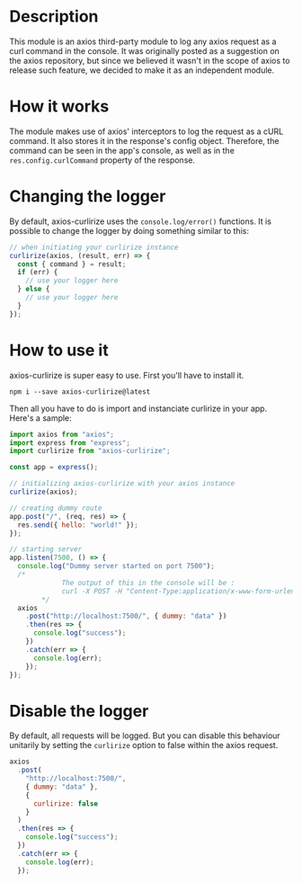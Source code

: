 # Description

This module is an axios third-party module to log any axios request as a curl command in the console. It was originally posted as a suggestion on the axios repository, but since we believed it wasn't in the scope of axios to release such feature, we decided to make it as an independent module.

# How it works

The module makes use of axios' interceptors to log the request as a cURL command. It also stores it in the response's config object. Therefore, the command can be seen in the app's console, as well as in the `res.config.curlCommand` property of the response.

# Changing the logger

By default, axios-curlirize uses the `console.log/error()` functions. It is possible to change the logger by doing something similar to this:

```javascript
// when initiating your curlirize instance
curlirize(axios, (result, err) => {
  const { command } = result;
  if (err) {
    // use your logger here
  } else {
    // use your logger here
  }
});
```

# How to use it

axios-curlirize is super easy to use. First you'll have to install it.

```shell
npm i --save axios-curlirize@latest
```

Then all you have to do is import and instanciate curlirize in your app. Here's a sample:

```javascript
import axios from "axios";
import express from "express";
import curlirize from "axios-curlirize";

const app = express();

// initializing axios-curlirize with your axios instance
curlirize(axios);

// creating dummy route
app.post("/", (req, res) => {
  res.send({ hello: "world!" });
});

// starting server
app.listen(7500, () => {
  console.log("Dummy server started on port 7500");
  /*
             The output of this in the console will be :
             curl -X POST -H "Content-Type:application/x-www-form-urlencoded" --data {"dummy":"data"} http://localhost:7500/
        */
  axios
    .post("http://localhost:7500/", { dummy: "data" })
    .then(res => {
      console.log("success");
    })
    .catch(err => {
      console.log(err);
    });
});
```

# Disable the logger

By default, all requests will be logged. But you can disable this behaviour unitarily by setting the `curlirize` option to false within the axios request.

```javascript
axios
  .post(
    "http://localhost:7500/",
    { dummy: "data" },
    {
      curlirize: false
    }
  )
  .then(res => {
    console.log("success");
  })
  .catch(err => {
    console.log(err);
  });
```
